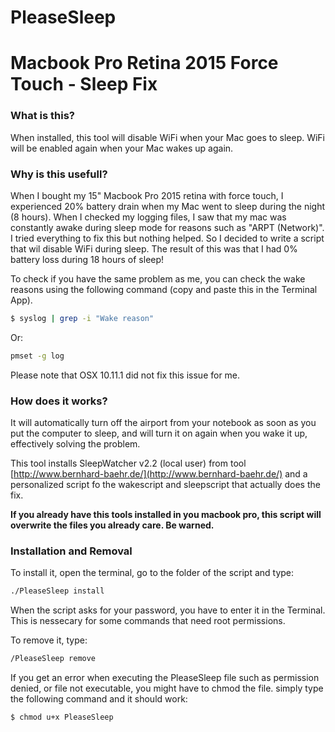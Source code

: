 # PleaseSleep


# Macbook Pro Retina 2015 Force Touch - Sleep Fix

### What is this?

When installed, this tool will disable WiFi when your Mac goes to sleep. WiFi will
be enabled again when your Mac wakes up again.

### Why is this usefull?

When I bought my 15" Macbook Pro 2015 retina with force touch, I experienced
20% battery drain when my Mac went to sleep during the night (8 hours).
When I checked my logging files, I saw that my mac was constantly awake during
sleep mode for reasons such as "ARPT (Network)". I tried everything to fix this
but nothing helped. So I decided to write a script that wil disable WiFi during
sleep. The result of this was that I had 0% battery loss during 18 hours of sleep!

To check if you have the same problem as me, you can check the wake reasons using
the following command (copy and paste this in the Terminal App).
```bash
$ syslog | grep -i "Wake reason"
```
Or:
```bash
pmset -g log
```
Please note that OSX 10.11.1 did not fix this issue for me.

### How does it works?

It will automatically turn off the airport from your notebook as soon as you
put the computer to sleep, and will turn it on again when you wake it up,
effectively solving the problem.

This tool installs SleepWatcher v2.2 (local user) from tool
[http://www.bernhard-baehr.de/](http://www.bernhard-baehr.de/)
and a personalized script fo the wakescript and sleepscript that actually does
the fix.

**If you already have this tools installed in you macbook pro, this script
will overwrite the files you already care. Be warned.** 

### Installation and Removal

To install it, open the terminal, go to the folder of the script and type:
```bash
./PleaseSleep install
```
When the script asks for your password, you have to enter it in the Terminal.
This is nessecary for some commands that need root permissions.

To remove it, type:
```bash
/PleaseSleep remove
```

If you get an error when executing the PleaseSleep file such as permission denied, or file not executable, you might have to chmod the file. simply type the following command and it should work:
```bash
$ chmod u+x PleaseSleep
```
